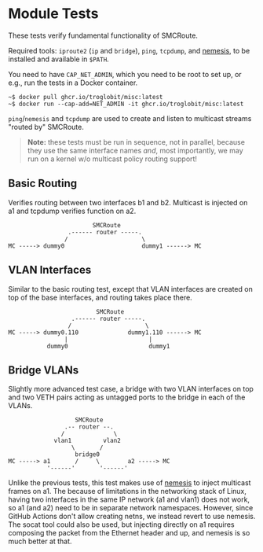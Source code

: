 Module Tests
============

These tests verify fundamental functionality of SMCRoute.

Required tools: `iproute2` (`ip` and `bridge`), `ping`, `tcpdump`, and
[nemesis][], to be installed and available in `$PATH`.

You need to have `CAP_NET_ADMIN`, which you need to be root to set up,
or e.g., run the tests in a Docker container.

    ~$ docker pull ghcr.io/troglobit/misc:latest
	~$ docker run --cap-add=NET_ADMIN -it ghcr.io/troglobit/misc:latest

`ping`/`nemesis` and `tcpdump` are used to create and listen to
multicast streams "routed by" SMCRoute.

> **Note:** these tests must be run in sequence, not in parallel,
>   because they use the same interface names *and*, most importantly,
>   we may run on a kernel w/o multicast policy routing support!


Basic Routing
-------------

Verifies routing between two interfaces b1 and b2.  Multicast is
injected on a1 and tcpdump verifies function on a2.

                            SMCRoute
                     .------ router -----.
                    /                     \
    MC -----> dummy0                      dummy1 ------> MC


VLAN Interfaces
---------------

Similar to the basic routing test, except that VLAN interfaces are
created on top of the base interfaces, and routing takes place there.
												 
                             SMCRoute
                      .------ router -----.
                     /                     \
    MC -----> dummy0.110              dummy1.110 ------> MC
                    |                       |
               dummy0                       dummy1


Bridge VLANs
------------

Slightly more advanced test case, a bridge with two VLAN interfaces on
top and two VETH pairs acting as untagged ports to the bridge in each
of the VLANs.

                       SMCRoute
                    .-- router --.
                   /              \
                 vlan1         vlan2
                      \       /
                       bridge0
    MC -----> a1       /     \        a2 -----> MC
               '------'       '------'

Unlike the previous tests, this test makes use of [nemesis][] to inject
multicast frames on a1.  The because of limitations in the networking
stack of Linux, having two interfaces in the same IP network (a1 and
vlan1) does not work, so a1 (and a2) need to be in separate network
namespaces.  However, since GitHub Actions don't allow creating netns,
we instead revert to use nemesis.  The socat tool could also be used,
but injecting directly on a1 requires composing the packet from the
Ethernet header and up, and nemesis is so much better at that.

[nemesis]: https://github.com/libnet/nemesis
